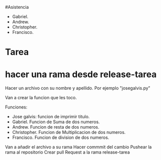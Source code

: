 #Asistencia
  - Gabriel.
  - Andrew. 
  - Christopher.
  - Francisco.


# Tarea

# hacer una rama desde release-tarea
 Hacer un archivo con su nombre y apellido. Por ejemplo "josegalvis.py"

 Van a crear la funcion que les toco. 

 Funciones: 
  - Jose galvis: funcion de imprimir titulo.
  - Gabriel. Funcion de Suma de dos numeros.
  - Andrew. Funcion de resta de dos numeros.
  - Christopher. Funcion de Multiplicacion de dos numeros.
  - Francisco. Funcion de division de dos numeros.

Van a añadir el archivo a su rama
Hacer commmit del cambio 
Pushear la rama al repositorio
Crear pull Request a la rama release-tarea

